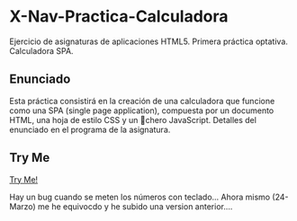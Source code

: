 # X-Nav-Practica-Calculadora
Ejercicio de asignaturas de aplicaciones HTML5. Primera práctica optativa. Calculadora SPA.

## Enunciado

Esta práctica consistirá en la creación de una calculadora que funcione como una SPA (single page application), compuesta por un documento HTML, una hoja de estilo CSS y un chero JavaScript. Detalles del enunciado en el programa de la asignatura.

## Try Me

[Try Me!](https://adrioter94.github.io/X-Nav-Practica-Calculadora/calculadora.html)

Hay un bug cuando se meten los números con teclado...
Ahora mismo (24-Marzo) me he equivocdo y he subido una version anterior....
